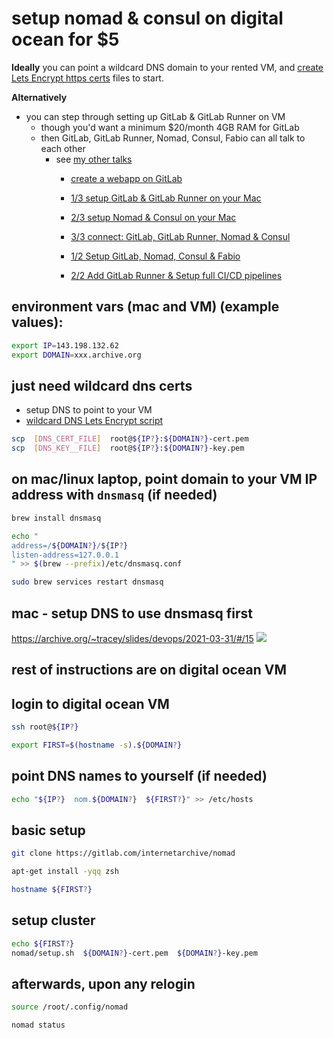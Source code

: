 # setup nomad & consul on digital ocean for $5

**Ideally** you can point a wildcard DNS domain to your rented VM, and
[create Lets Encrypt https certs](https://gitlab.com/internetarchive/nomad/-/blob/master/bin/create-https-certs.sh)
files to start.

**Alternatively**
- you can step through setting up GitLab & GitLab Runner on VM
  - though you'd want a minimum $20/month 4GB RAM for GitLab
  - then GitLab, GitLab Runner, Nomad, Consul, Fabio can all talk to each other
    - see [my other talks](https://tracey.dev.archive.org/)
      - [create a webapp on GitLab](https://archive.org/~tracey/slides/devops/2021-02-03)

      - [1/3 setup GitLab & GitLab Runner on your Mac](https://archive.org/~tracey/slides/devops/2021-02-17)
      - [2/3 setup Nomad & Consul on your Mac](https://archive.org/~tracey/slides/devops/2021-02-24)
      - [3/3 connect: GitLab, GitLab Runner, Nomad & Consul](https://archive.org/~tracey/slides/devops/2021-03-10)

      - [1/2 Setup GitLab, Nomad, Consul & Fabio](https://archive.org/~tracey/slides/devops/2021-03-31)
      - [2/2 Add GitLab Runner & Setup full CI/CD pipelines](https://archive.org/~tracey/slides/devops/2021-04-07)


## environment vars (mac and VM) (example values):
```bash
export IP=143.198.132.62
export DOMAIN=xxx.archive.org
```

## just need wildcard dns certs
- setup DNS to point to your VM
- [wildcard DNS Lets Encrypt script](https://gitlab.com/internetarchive/nomad/-/blob/master/bin/create-https-certs.sh)
```bash
scp  [DNS_CERT_FILE]  root@${IP?}:${DOMAIN?}-cert.pem
scp  [DNS_KEY__FILE]  root@${IP?}:${DOMAIN?}-key.pem
```

## on mac/linux laptop, point domain to your VM IP address with `dnsmasq` (if needed)
```bash
brew install dnsmasq

echo "
address=/${DOMAIN?}/${IP?}
listen-address=127.0.0.1
" >> $(brew --prefix)/etc/dnsmasq.conf

sudo brew services restart dnsmasq
```

## mac - setup DNS to use dnsmasq first
https://archive.org/~tracey/slides/devops/2021-03-31/#/15
<img src="https://archive.org/~tracey/slides/devops/2021-03-31/dns.jpg">


## rest of instructions are on digital ocean VM

## login to digital ocean VM
```bash
ssh root@${IP?}

export FIRST=$(hostname -s).${DOMAIN?}
```


## point DNS names to yourself (if needed)
```bash
echo "${IP?}  nom.${DOMAIN?}  ${FIRST?}" >> /etc/hosts
```


## basic setup
```bash
git clone https://gitlab.com/internetarchive/nomad

apt-get install -yqq zsh

hostname ${FIRST?}
```


## setup cluster
```bash
echo ${FIRST?}
nomad/setup.sh  ${DOMAIN?}-cert.pem  ${DOMAIN?}-key.pem
```


## afterwards, upon any relogin
```bash
source /root/.config/nomad

nomad status
```
